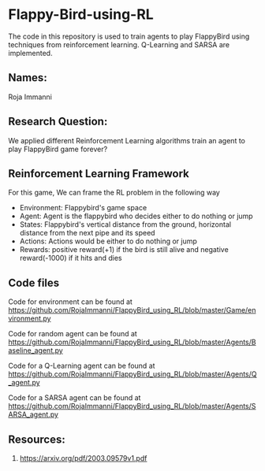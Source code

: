 # Flappy-Bird-using-RL
The code in this repository is used to train agents to play FlappyBird using techniques from reinforcement learning. Q-Learning and SARSA are implemented.

## Names:
Roja Immanni

## Research Question:
We applied different Reinforcement Learning algorithms train an agent to play FlappyBird game forever?

## Reinforcement Learning Framework
For this game, We can frame the RL problem in the following way
- Environment: Flappybird's game space
- Agent: Agent is the flappybird who decides either to do nothing or jump
- States: Flappybird's vertical distance from the ground, horizontal distance from the next pipe and its speed
- Actions: Actions would be either to do nothing or jump
- Rewards: positive reward(+1) if the bird is still alive and negative reward(-1000) if it hits and dies

## Code files
Code for environment can be found at https://github.com/RojaImmanni/FlappyBird_using_RL/blob/master/Game/environment.py

Code for random agent can be found at https://github.com/RojaImmanni/FlappyBird_using_RL/blob/master/Agents/Baseline_agent.py

Code for a Q-Learning agent can be found at https://github.com/RojaImmanni/FlappyBird_using_RL/blob/master/Agents/Q_agent.py

Code for a SARSA agent can be found at https://github.com/RojaImmanni/FlappyBird_using_RL/blob/master/Agents/SARSA_agent.py





## Resources:
1. https://arxiv.org/pdf/2003.09579v1.pdf
